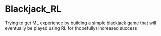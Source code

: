 # Blackjack_RL
Trying to get ML experience by building a simple blackjack game that will eventually be played using RL for (hopefully) increased success
